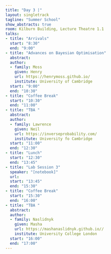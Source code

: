 ```yaml
---
title: "Day 3 |"
layout: singletrack
tagline: "Summer School"
show_abstracts: true
room: Kilburn Building, Lecture Theatre 1.1
talks:
- title: "Arrivals"
  start: "8:30"
  end: "9:00"
- title: "Advances on Bayesian Optimisation"
  abstract:
  author:
  - family: Moss
    given: Henry
    url: https://henrymoss.github.io/
    institute: University of Cambridge
  start: "9:00"
  end: "10:30"  
- title: "Coffee Break"
  start: "10:30"
  end: "11:00"
- title: "TBA "
  abstract:
  author:
  - family: Lawrence
    given: Neil
    url: https://inverseprobability.com/
    institute: University fo Cambridge
  start: "11:00"
  end: "12:30"
- title: "Lunch"
  start: "12:30"
  end: "13:45"
- title: "Lab Session 3"
  speaker: "[notebook]"
  url:
  start: "13:45"
  end: "15:30"
- title: "Coffee Break"
  start: "15:30"
  end: "16:00"
- title: "TBA "
  abstract:
  author:
  - family: Naslidnyk
    given: Masha
    url: https://mashanaslidnyk.github.io//
    institute: University College London
  start: "16:00"
  end: "17:00"
---
```

